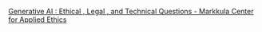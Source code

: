 [Generative AI : Ethical , Legal , and Technical Questions - Markkula Center for Applied Ethics](https://qi.tc/qi/113773)